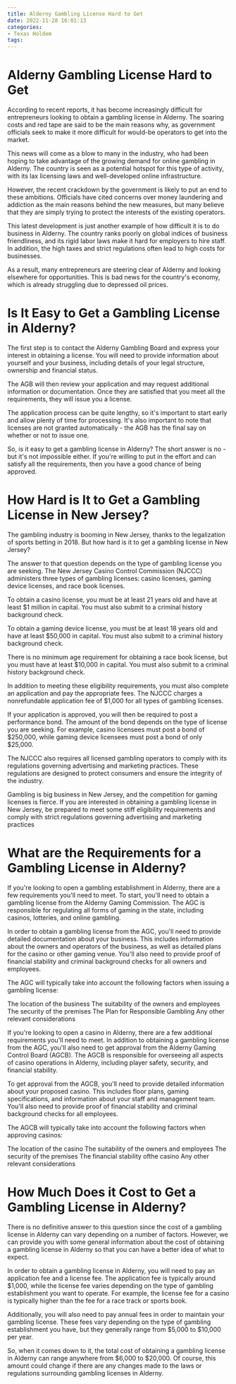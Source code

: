 ```yaml
---
title: Alderny Gambling License Hard to Get
date: 2022-11-28 16:01:13
categories:
- Texas Holdem
tags:
---
```



#  Alderny Gambling License Hard to Get

According to recent reports, it has become increasingly difficult for entrepreneurs looking to obtain a gambling license in Alderny. The soaring costs and red tape are said to be the main reasons why, as government officials seek to make it more difficult for would-be operators to get into the market.

This news will come as a blow to many in the industry, who had been hoping to take advantage of the growing demand for online gambling in Alderny. The country is seen as a potential hotspot for this type of activity, with its lax licensing laws and well-developed online infrastructure.

However, the recent crackdown by the government is likely to put an end to these ambitions. Officials have cited concerns over money laundering and addiction as the main reasons behind the new measures, but many believe that they are simply trying to protect the interests of the existing operators.

This latest development is just another example of how difficult it is to do business in Alderny. The country ranks poorly on global indices of business friendliness, and its rigid labor laws make it hard for employers to hire staff. In addition, the high taxes and strict regulations often lead to high costs for businesses.

As a result, many entrepreneurs are steering clear of Alderny and looking elsewhere for opportunities. This is bad news for the country's economy, which is already struggling due to depressed oil prices.

#  Is It Easy to Get a Gambling License in Alderny?

<!--

Licensing for gambling businesses is a hot topic, and one that stirs up a lot of debate. In some jurisdictions, it can be quite difficult to obtain a license, while others have a more relaxed approach. So, what is the process for getting a gambling license in Alderny?

-->

The first step is to contact the Alderny Gambling Board and express your interest in obtaining a license. You will need to provide information about yourself and your business, including details of your legal structure, ownership and financial status.

The AGB will then review your application and may request additional information or documentation. Once they are satisfied that you meet all the requirements, they will issue you a license.

The application process can be quite lengthy, so it's important to start early and allow plenty of time for processing. It's also important to note that licenses are not granted automatically - the AGB has the final say on whether or not to issue one.

So, is it easy to get a gambling license in Alderny? The short answer is no - but it's not impossible either. If you're willing to put in the effort and can satisfy all the requirements, then you have a good chance of being approved.

#  How Hard is It to Get a Gambling License in New Jersey?

The gambling industry is booming in New Jersey, thanks to the legalization of sports betting in 2018. But how hard is it to get a gambling license in New Jersey?

The answer to that question depends on the type of gambling license you are seeking. The New Jersey Casino Control Commission (NJCCC) administers three types of gambling licenses: casino licenses, gaming device licenses, and race book licenses.

To obtain a casino license, you must be at least 21 years old and have at least $1 million in capital. You must also submit to a criminal history background check.

To obtain a gaming device license, you must be at least 18 years old and have at least $50,000 in capital. You must also submit to a criminal history background check.

There is no minimum age requirement for obtaining a race book license, but you must have at least $10,000 in capital. You must also submit to a criminal history background check.

In addition to meeting these eligibility requirements, you must also complete an application and pay the appropriate fees. The NJCCC charges a nonrefundable application fee of $1,000 for all types of gambling licenses.

If your application is approved, you will then be required to post a performance bond. The amount of the bond depends on the type of license you are seeking. For example, casino licensees must post a bond of $250,000, while gaming device licensees must post a bond of only $25,000.

The NJCCC also requires all licensed gambling operators to comply with its regulations governing advertising and marketing practices. These regulations are designed to protect consumers and ensure the integrity of the industry.

Gambling is big business in New Jersey, and the competition for gaming licenses is fierce. If you are interested in obtaining a gambling license in New Jersey, be prepared to meet some stiff eligibility requirements and comply with strict regulations governing advertising and marketing practices

#  What are the Requirements for a Gambling License in Alderny?

If you're looking to open a gambling establishment in Alderny, there are a few requirements you'll need to meet. To start, you'll need to obtain a gambling license from the Alderny Gaming Commission. The AGC is responsible for regulating all forms of gaming in the state, including casinos, lotteries, and online gambling.

In order to obtain a gambling license from the AGC, you'll need to provide detailed documentation about your business. This includes information about the owners and operators of the business, as well as detailed plans for the casino or other gaming venue. You'll also need to provide proof of financial stability and criminal background checks for all owners and employees.

The AGC will typically take into account the following factors when issuing a gambling license:

The location of the business
The suitability of the owners and employees
The security of the premises
The Plan for Responsible Gambling
Any other relevant considerations

If you're looking to open a casino in Alderny, there are a few additional requirements you'll need to meet. In addition to obtaining a gambling license from the AGC, you'll also need to get approval from the Alderny Gaming Control Board (AGCB). The AGCB is responsible for overseeing all aspects of casino operations in Alderny, including player safety, security, and financial stability.

To get approval from the AGCB, you'll need to provide detailed information about your proposed casino. This includes floor plans, gaming specifications, and information about your staff and management team. You'll also need to provide proof of financial stability and criminal background checks for all employees.

The AGCB will typically take into account the following factors when approving casinos:

The location of the casino
The suitability of the owners and employees 
The security of the premises 
The financial stability ofthe casino 
Any other relevant considerations

#  How Much Does it Cost to Get a Gambling License in Alderny?

There is no definitive answer to this question since the cost of a gambling license in Alderny can vary depending on a number of factors. However, we can provide you with some general information about the cost of obtaining a gambling license in Alderny so that you can have a better idea of what to expect.

In order to obtain a gambling license in Alderny, you will need to pay an application fee and a license fee. The application fee is typically around $1,000, while the license fee varies depending on the type of gambling establishment you want to operate. For example, the license fee for a casino is typically higher than the fee for a race track or sports book.

 Additionally, you will also need to pay annual fees in order to maintain your gambling license. These fees vary depending on the type of gambling establishment you have, but they generally range from $5,000 to $10,000 per year.

So, when it comes down to it, the total cost of obtaining a gambling license in Alderny can range anywhere from $6,000 to $20,000. Of course, this amount could change if there are any changes made to the laws or regulations surrounding gambling licenses in Alderny.